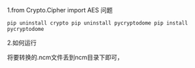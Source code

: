 1.from Crypto.Cipher import AES 问题

`pip uninstall crypto
pip uninstall pycryptodome
pip install pycryptodome`

2.如何运行

将要转换的.ncm文件丢到ncm目录下即可，



